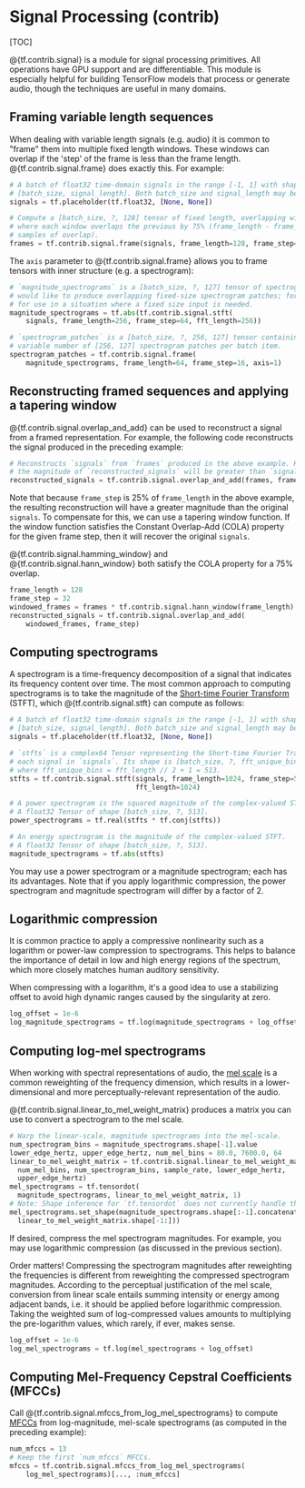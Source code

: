 # Signal Processing (contrib)
[TOC]

@{tf.contrib.signal} is a module for signal processing primitives. All
operations have GPU support and are differentiable. This module is especially
helpful for building TensorFlow models that process or generate audio, though
the techniques are useful in many domains.

## Framing variable length sequences

When dealing with variable length signals (e.g. audio) it is common to "frame"
them into multiple fixed length windows. These windows can overlap if the 'step'
of the frame is less than the frame length. @{tf.contrib.signal.frame} does
exactly this. For example:

```python
# A batch of float32 time-domain signals in the range [-1, 1] with shape
# [batch_size, signal_length]. Both batch_size and signal_length may be unknown.
signals = tf.placeholder(tf.float32, [None, None])

# Compute a [batch_size, ?, 128] tensor of fixed length, overlapping windows
# where each window overlaps the previous by 75% (frame_length - frame_step
# samples of overlap).
frames = tf.contrib.signal.frame(signals, frame_length=128, frame_step=32)
```

The `axis` parameter to @{tf.contrib.signal.frame} allows you to frame tensors
with inner structure (e.g. a spectrogram):

```python
# `magnitude_spectrograms` is a [batch_size, ?, 127] tensor of spectrograms. We
# would like to produce overlapping fixed-size spectrogram patches; for example,
# for use in a situation where a fixed size input is needed.
magnitude_spectrograms = tf.abs(tf.contrib.signal.stft(
    signals, frame_length=256, frame_step=64, fft_length=256))

# `spectrogram_patches` is a [batch_size, ?, 256, 127] tensor containing a
# variable number of [256, 127] spectrogram patches per batch item.
spectrogram_patches = tf.contrib.signal.frame(
    magnitude_spectrograms, frame_length=64, frame_step=16, axis=1)
```

## Reconstructing framed sequences and applying a tapering window

@{tf.contrib.signal.overlap_and_add} can be used to reconstruct a signal from a
framed representation. For example, the following code reconstructs the signal
produced in the preceding example:

```python
# Reconstructs `signals` from `frames` produced in the above example. However,
# the magnitude of `reconstructed_signals` will be greater than `signals`.
reconstructed_signals = tf.contrib.signal.overlap_and_add(frames, frame_step=32)
```

Note that because `frame_step` is 25% of `frame_length` in the above example,
the resulting reconstruction will have a greater magnitude than the original
`signals`. To compensate for this, we can use a tapering window function. If the
window function satisfies the Constant Overlap-Add (COLA) property for the given
frame step, then it will recover the original `signals`.

@{tf.contrib.signal.hamming_window} and @{tf.contrib.signal.hann_window} both
satisfy the COLA property for a 75% overlap.

```python
frame_length = 128
frame_step = 32
windowed_frames = frames * tf.contrib.signal.hann_window(frame_length)
reconstructed_signals = tf.contrib.signal.overlap_and_add(
    windowed_frames, frame_step)
```

## Computing spectrograms

A spectrogram is a time-frequency decomposition of a signal that indicates its
frequency content over time. The most common approach to computing spectrograms
is to take the magnitude of the [Short-time Fourier Transform][stft] (STFT),
which @{tf.contrib.signal.stft} can compute as follows:

```python
# A batch of float32 time-domain signals in the range [-1, 1] with shape
# [batch_size, signal_length]. Both batch_size and signal_length may be unknown.
signals = tf.placeholder(tf.float32, [None, None])

# `stfts` is a complex64 Tensor representing the Short-time Fourier Transform of
# each signal in `signals`. Its shape is [batch_size, ?, fft_unique_bins]
# where fft_unique_bins = fft_length // 2 + 1 = 513.
stfts = tf.contrib.signal.stft(signals, frame_length=1024, frame_step=512,
                               fft_length=1024)

# A power spectrogram is the squared magnitude of the complex-valued STFT.
# A float32 Tensor of shape [batch_size, ?, 513].
power_spectrograms = tf.real(stfts * tf.conj(stfts))

# An energy spectrogram is the magnitude of the complex-valued STFT.
# A float32 Tensor of shape [batch_size, ?, 513].
magnitude_spectrograms = tf.abs(stfts)
```

You may use a power spectrogram or a magnitude spectrogram; each has its
advantages. Note that if you apply logarithmic compression, the power
spectrogram and magnitude spectrogram will differ by a factor of 2.

## Logarithmic compression

It is common practice to apply a compressive nonlinearity such as a logarithm or
power-law compression to spectrograms. This helps to balance the importance of
detail in low and high energy regions of the spectrum, which more closely
matches human auditory sensitivity.

When compressing with a logarithm, it's a good idea to use a stabilizing offset
to avoid high dynamic ranges caused by the singularity at zero.

```python
log_offset = 1e-6
log_magnitude_spectrograms = tf.log(magnitude_spectrograms + log_offset)
```

## Computing log-mel spectrograms

When working with spectral representations of audio, the [mel scale][mel] is a
common reweighting of the frequency dimension, which results in a
lower-dimensional and more perceptually-relevant representation of the audio.

@{tf.contrib.signal.linear_to_mel_weight_matrix} produces a matrix you can use
to convert a spectrogram to the mel scale.

```python
# Warp the linear-scale, magnitude spectrograms into the mel-scale.
num_spectrogram_bins = magnitude_spectrograms.shape[-1].value
lower_edge_hertz, upper_edge_hertz, num_mel_bins = 80.0, 7600.0, 64
linear_to_mel_weight_matrix = tf.contrib.signal.linear_to_mel_weight_matrix(
  num_mel_bins, num_spectrogram_bins, sample_rate, lower_edge_hertz,
  upper_edge_hertz)
mel_spectrograms = tf.tensordot(
  magnitude_spectrograms, linear_to_mel_weight_matrix, 1)
# Note: Shape inference for `tf.tensordot` does not currently handle this case.
mel_spectrograms.set_shape(magnitude_spectrograms.shape[:-1].concatenate(
  linear_to_mel_weight_matrix.shape[-1:]))
```

If desired, compress the mel spectrogram magnitudes. For example, you may use
logarithmic compression (as discussed in the previous section).

Order matters! Compressing the spectrogram magnitudes after
reweighting the frequencies is different from reweighting the compressed
spectrogram magnitudes. According to the perceptual justification of the mel
scale, conversion from linear scale entails summing intensity or energy among
adjacent bands, i.e. it should be applied before logarithmic compression. Taking
the weighted sum of log-compressed values amounts to multiplying the
pre-logarithm values, which rarely, if ever, makes sense.

```python
log_offset = 1e-6
log_mel_spectrograms = tf.log(mel_spectrograms + log_offset)
```

## Computing Mel-Frequency Cepstral Coefficients (MFCCs)

Call @{tf.contrib.signal.mfccs_from_log_mel_spectrograms} to compute
[MFCCs][mfcc] from log-magnitude, mel-scale spectrograms (as computed in the
preceding example):

```python
num_mfccs = 13
# Keep the first `num_mfccs` MFCCs.
mfccs = tf.contrib.signal.mfccs_from_log_mel_spectrograms(
    log_mel_spectrograms)[..., :num_mfccs]
```

[stft]: https://en.wikipedia.org/wiki/Short-time_Fourier_transform
[mel]: https://en.wikipedia.org/wiki/Mel_scale
[mfcc]: https://en.wikipedia.org/wiki/Mel-frequency_cepstrum
